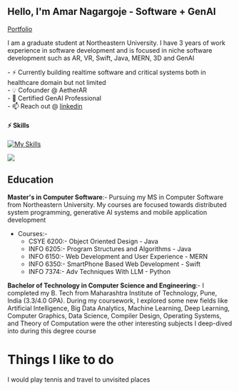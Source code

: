 ## Hello, I'm Amar Nagargoje - Software + GenAI
<a href="https://amarnagargoje.netlify.app/" target="_blank">Portfolio</a>
<br/>

I am a graduate student at Northeastern University. I have 3 years of work experience in software development and is focused in niche software development such as AR, VR, Swift, Java, MERN, 3D and GenAI

<div>
- ⚡ Currently building realtime software and critical systems both in healthcare domain but not limited<br>
- 💡 Cofounder @ AetherAR<br>
- 🧠 Certified GenAI Professional<br>
- 📫 Reach out @ <a href="https://www.linkedin.com/in/amarcs" target="_blank">linkedin</a>

</div>

#### ⚡ Skills
[![My Skills](https://skillicons.dev/icons?i=java,swift,androidstudio,javascript,typescript,python,jquery,cpp,react,nextjs,nodejs,flutter,firebase,linux,aws,gcp,figma,linux,vim,eclipse,docker,kubernetes,mysql,mongodb,sqlite,html,git,github,gitlab&theme=light&perline=15)](https://skillicons.dev)

![](https://myreadme.vercel.app/api/embed/iaamar?panels=userstatistics,toprepositories,toplanguages,commitgraph)

## **Education**

**Master's in Computer Software**:- Pursuing my MS in Computer Software from Northeastern University. My courses are focused towards distributed system programming, generative AI systems and mobile application development
* Courses:- 
   * CSYE 6200:- Object Oriented Design - Java
   * INFO 6205:- Program Structures and Algorithms - Java
   * INFO 6150:- Web Development and User Experience - MERN
   * INFO 6350:- SmartPhone Based Web Development - Swift
   * INFO 7374:- Adv Techniques With LLM - Python

**Bachelor of Technology in Computer Science and Engineering**:- I completed my B. Tech from Maharashtra Institute of Technology, Pune, India (3.3/4.0 GPA). During my coursework, I explored some new fields like Artificial Intelligence, Big Data Analytics, Machine Learning, Deep Learning, Computer Graphics, Data Science, Compiler Design, Operating Systems, and Theory of Computation were the other interesting subjects I deep-dived into during this degree course


# **Things I like to do** 
I would play tennis and travel to unvisited places

